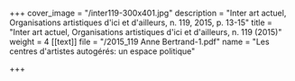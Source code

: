 +++
cover_image = "/inter119-300x401.jpg"
description = "Inter art actuel, Organisations artistiques d'ici et d'ailleurs, n. 119, 2015, p. 13-15"
title = "Inter art actuel, Organisations artistiques d'ici et d'ailleurs, n. 119 (2015)"
weight = 4
[[text]]
file = "/2015_119 Anne Bertrand-1.pdf"
name = "Les centres d'artistes autogérés: un espace politique"

+++
